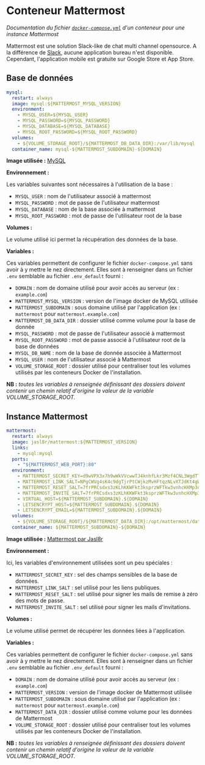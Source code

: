 # Conteneur Mattermost
_Documentation du fichier [`docker-compose.yml`](docker-compose.yml) d'un conteneur pour une instance Mattermost_

Mattermost est une solution Slack-like de chat multi channel opensource. A la différence de [Slack](http://www.slack.com), aucune application bureau n'est disponible. Cependant, l'application mobile est gratuite sur Google Store et App Store.

## Base de données

```yml
mysql:
  restart: always
  image: mysql:${MATTERMOST_MYSQL_VERSION}
  environment:
    - MYSQL_USER=${MYSQL_USER}
    - MYSQL_PASSWORD=${MYSQL_PASSWORD}
    - MYSQL_DATABASE=${MYSQL_DATABASE}
    - MYSQL_ROOT_PASSWORD=${MYSQL_ROOT_PASSWORD}
  volumes:
    - ${VOLUME_STORAGE_ROOT}/${MATTERMOST_DB_DATA_DIR}:/var/lib/mysql
  container_name: mysql-${MATTERMOST_SUBDOMAIN}-${DOMAIN}
```

**Image utilisée :** [MySQL](https://hub.docker.com/_/mysql/)

**Environnement :**

Les variables suivantes sont nécessaires à l'utilisation de la base :
* `MYSQL_USER` : nom de l'utilisateur associé à mattermost
* `MYSQL_PASSWORD` : mot de passe de l'utilisateur mattermost
* `MYSQL_DATABASE` : nom de la base associée à mattermost
* `MYSQL_ROOT_PASSWORD` : mot de passe de l'utilisateur root de la base

**Volumes :**

Le volume utilisé ici permet la récupération des données de la base.

**Variables :**

Ces variables permettent de configurer le fichier `docker-compose.yml` sans avoir à y mettre le nez directement. Elles sont à renseigner dans un fichier `.env` semblable au fichier `.env_default` fourni :
* `DOMAIN` : nom de domaine utilisé pour avoir accès au serveur (ex : `example.com`)
* `MATTERMOST_MYSQL_VERSION` : version de l'image docker de MySQL utilisée
* `MATTERMOST_SUBDOMAIN` : sous domaine utilisé par l'application (ex : `mattermost` pour `mattermost.example.com`)
* `MATTERMOST_DB_DATA_DIR` : dossier utilisé comme volume pour la base de donnée
* `MYSQL_PASSWORD` : mot de passe de l'utilisateur associé à mattermost
* `MYSQL_ROOT_PASSWORD` : mot de passe associé à l'utilisateur root de la base de données
* `MYSQL_DB_NAME` : nom de la base de donnée associée à Mattermost
* `MYSQL_USER` : nom de l'utilisateur associé à Mattermost
* `VOLUME_STORAGE_ROOT` : dossier utilisé pour centraliser tout les volumes utilisés par les conteneurs Docker de l'installation.

**NB :** *toutes les variables à renseignée définissant des dossiers doivent contenir un chemin relatif d'origine la valeur de la variable VOLUME_STORAGE_ROOT.*

## Instance Mattermost

```yml
mattermost:
  restart: always
  image: jasl8r/mattermost:${MATTERMOST_VERSION}
  links:
    - mysql:mysql
  ports:
    - "${MATTERMOST_WEB_PORT}:80"
  environment:
    - MATTERMOST_SECRET_KEY=d9wVPX3x7h9wWkVVcwwTJ4knhfLkr3Mzf4CNL3WgdTTpJvjqWK3VzTp7pHHhjcqs
    - MATTERMOST_LINK_SALT=NPgCWVg4sK4c9dgTjrPtCWjkzMvHFtqzNLvXTJdKt4gWtzLXzzvjJ4Kjqs3fFkRv
    - MATTERMOST_RESET_SALT=7frPRCsdxs3zKLhKKWFkt3ksprzWFTkw3vnhcHXMp3d4zjkKjkPVMXsFxWRzf3qn
    - MATTERMOST_INVITE_SALT=7frPRCsdxs3zKLhKKWFkt3ksprzWFTkw3vnhcHXMp3d4zjkKjkPVMXsFxWRzf3qn
    - VIRTUAL_HOST=${MATTERMOST_SUBDOMAIN}.${DOMAIN}
    - LETSENCRYPT_HOST=${MATTERMOST_SUBDOMAIN}.${DOMAIN}
    - LETSENCRYPT_EMAIL=${MATTERMOST_SUBDOMAIN}.${DOMAIN}
  volumes:
    - ${VOLUME_STORAGE_ROOT}/${MATTERMOST_DATA_DIR}:/opt/mattermost/data
  container_name: ${MATTERMOST_SUBDOMAIN}-${DOMAIN}
```

**Image utilisée :** [Mattermost par Jasl8r](https://store.docker.com/community/images/jasl8r/mattermost)

**Environnement :**

Ici, les variables d'environnement utilisées sont un peu spéciales :
* `MATTERMOST_SECRET_KEY` : sel des champs sensibles de la base de données.
* `MATTERMOST_LINK_SALT` : sel utilisé pour les liens publiques.
* `MATTERMOST_RESET_SALT` : sel utilisé pour signer les mails de remise à zéro des mots de passe.
* `MATTERMOST_INVITE_SALT` : sel utilisé pour signer les mails d'invitations.

**Volumes :**

Le volume utilisé permet de récupérer les données liées à l'application.

**Variables :**

Ces variables permettent de configurer le fichier `docker-compose.yml` sans avoir à y mettre le nez directement. Elles sont à renseigner dans un fichier `.env` semblable au fichier `.env_default` fourni :
* `DOMAIN` : nom de domaine utilisé pour avoir accès au serveur (ex : `example.com`)
* `MATTERMOST_VERSION` : version de l'image docker de Mattermost utilisée
* `MATTERMOST_SUBDOMAIN` : sous domaine utilisé par l'application (ex : `mattermost` pour `mattermost.example.com`)
* `MATTERMOST_DATA_DIR` : dossier utilisé comme volume pour les données de Mattermost
* `VOLUME_STORAGE_ROOT` : dossier utilisé pour centraliser tout les volumes utilisés par les conteneurs Docker de l'installation.

**NB :** *toutes les variables à renseignée définissant des dossiers doivent contenir un chemin relatif d'origine la valeur de la variable VOLUME_STORAGE_ROOT.*
